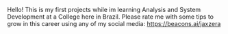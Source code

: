 Hello!
This is my first projects while im learning Analysis and System Development at a College here in Brazil.
Please rate me with some tips to grow in this career using any of my social media: https://beacons.ai/jaxzera
